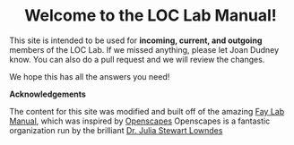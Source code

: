 <div style="text-align: center;">
  <h1>Welcome to the LOC Lab Manual!</h1>
</div>

This site is intended to be used for **incoming, current, and outgoing** members of the LOC Lab. If we missed anything, please let Joan Dudney know. You can also do a pull request and we will review the changes. 

We hope this has all the answers you need!

**Acknowledgements**

The content for this site was modified and built off of the amazing [Fay Lab Manual](https://thefaylab.github.io/lab-manual/), which was inspired by [Openscapes](https://openscapes.org/) Openscapes is a fantastic organization run by the brilliant [Dr. Julia Stewart Lowndes](https://x.com/juliesquid)

